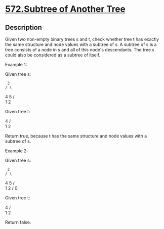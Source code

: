 # [572.Subtree of Another Tree](https://leetcode.com/problems/subtree-of-another-tree/)
        
## Description
        

Given two non-empty binary trees s and t, check whether tree t has exactly the same structure and node values with a subtree of s. A subtree of s is a tree consists of a node in s and all of this node's descendants. The tree s could also be considered as a subtree of itself.


Example 1:

Given tree s:

     3
    / \
   4   5
  / \
 1   2

Given tree t:

   4 
  / \
 1   2

Return true, because t has the same structure and node values with a subtree of s.


Example 2:

Given tree s:

     3
    / \
   4   5
  / \
 1   2
    /
   0

Given tree t:

   4
  / \
 1   2

Return false.
